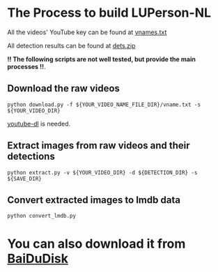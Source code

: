 # The Process to build LUPerson-NL

All the videos' YouTube key can be found at [vnames.txt](https://drive.google.com/file/d/19XPcO61QGrcNcqYE1pRZ1Hk3Z4CNu-6X/view?usp=sharing)

All detection results can be found at [dets.zip](https://drive.google.com/file/d/1-bFKMRglmD_e3wdtq4jlpjX3N3xGo2d2/view?usp=sharing)

**!! The following scripts are not well tested, but provide the main processes !!**.

## Download the raw videos
```
python download.py -f ${YOUR_VIDEO_NAME_FILE_DIR}/vname.txt -s ${YOUR_VIDEO_DIR}
```
[youtube-dl](https://github.com/ytdl-org/youtube-dl) is needed.

## Extract images from raw videos and their detections
```
python extract.py -v ${YOUR_VIDEO_DIR} -d ${DETECTION_DIR} -s ${SAVE_DIR}
```

## Convert extracted images to lmdb data
```
python convert_lmdb.py
```

# You can also download it from [BaiDuDisk](pan.baidu.com/)
